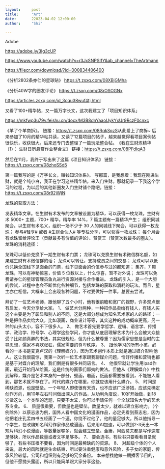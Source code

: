 ```yaml
---
layout:     post
title:      "Art"
date:       22023-04-02 12:00:00
author:     "Shi"

---
```


Adobe

https://adobe.ly/3Ig3cUP

https://www.youtube.com/watch?v=r3JxSNPSIfY&ab_channel=TheArtmann

https://filecr.com/download/?id=000834406400



《分析2802条亦仁的星球贴》​
https://t.zsxq.com/08XBjGMha​

《分析40W字的圈友评论》​
https://t.zsxq.com/08rOSOGNx​
​


https://articles.zsxq.com/id_3cqu38wuf4tj.html

又看了100+精华帖，又一篇万字长文，这次我建立了「项目知识体系」

https://mkfwp3u79v.feishu.cn/docx/M3B8dnYaaoUykYxUr9RczF0cnxc

《羊了个羊商拆》。​
链接：https://t.zsxq.com/08RqkSqzS​
从此爱上了商拆~​
​
后来参加了10月的精华帖共读，又读了12篇项目的帖子，越来越觉得看项目案例帖很快乐，收获很大。后来还专门去整理了一篇玩法整合帖。​
《我在生财炼精华（1）： 生财日历悬赏作业整合文》​
链接：https://t.zsxq.com/08PFdIqA3


然后在11月，我终于写出来了这篇《项目知识体系》​
链接：https://t.zsxq.com/08zhoSSd5

第一篇我写的是《万字长文，赚钱知识体系》。 写那篇，是我想着：我现在刚进生财，就是个纯小白，我正在学习这些精华帖，来入门生财。那就记录一下我这个学习的过程，为以后的其他新圈友入门生财铺个路吧。​
链接：https://t.zsxq.com/08r92jWjN


龙珠的获取方法：

发表精华文章。在生财有术发布的文章被设置为精华，可以获得一枚龙珠。生财有术 5000+ 主题，700+ 精华，精华率 14%，7 篇主题有一篇精华产生；
组织同城聚会。以生财有术名义，组织一场不少于 30 人的同城线下聚会，可以获得一枚龙珠；
参与#轻享# 或者 #生财合伙人# 等专栏分享，可以获得一枚龙珠；
每个月会有龙珠留给评论王（贡献最多有价值的评论）、赞赏王（赞赏次数最多的圈友）。
龙珠的消耗途径：

龙珠可以低价兑换下一期生财有术门票；
龙珠可以兑换生财有术微信群名额，如果建生财有术微信群的话；
龙珠可以转让，支持成员之间的交易；
龙珠可以以低价兑换全国线下见面会的门票，线下见面会的价值参与过的都知道；
集齐，7 颗龙珠，可以有神秘惊喜，价值 5 位数以上，什么惊喜，暂不对外说；
龙珠可以免费请亦仁的星球管理员鱼丸进行资源对接与合作推进。
龙珠的引入，是一个大胆的尝试，过程中也会不断优化各种细节，包括龙珠的获取和消耗的玩法。而且，星主亦仁相信，大概率上会出现各种问题，不过要做好一件事，总要去尝试。



拜访了一位艺术老师，跟他聊了五个小时，他有很前瞻和宽广的视野，许多观点很有启发，今天分享给大家。
1、 做艺术分两种，一种把作品卖给有钱人，有钱人买这个主要是为了彰显和别人的不同，这是大部分想成为知名艺术家的人的路径；一种是把作品卖给大众，比如漫画，商业设计等等，其实这种的成功概率更高，另一种的山头太小，容不下很多人。
2、 做艺术首先要学哲学、逻辑、语言学、传播学、政治学、符号学、心理学这些学问，你才能从底层理解艺术为什么会被大众接受？比如颜真卿的书法，其实很规矩，但为什么被尊重？因为儒家思想是当时的主导思想，儒家不喜欢张狂，儒家需要的尊卑秩序。
3、 跟他学习的所有小孩，必看的一本书是麦克卢汉的《理解媒介》，因为艺术创作本质上就是通过媒介影响他人。这让我很震惊，我第一次听一位艺术家跟我聊媒介问题，恰好传播和营销也都是基于对媒介的理解，我们倒是有很多共同语言。
4、 他很早就让学生用ipad作画，最近开始用AI绘画，这是传统的画家们鄙夷的做法。但他从《理解媒介》中找到解释，媒介是艺术本身的一部分，壁画，岩画，纸画都需要被看到，不能被人看到，那艺术就不存在了。时代的媒介在哪里，你就应该用什么媒介。
5、 时间是稀缺资源，也是壁垒。一个年轻人即使很有天资，也不应该广泛涉猎，应该先确定创作方向，用10年左右时间做出深入的作品，从功利角度说，10岁开始做，到18岁做这么一个类型的选题，只要不太笨，你可以申请任何一个全球知名大学的艺术系专业。
6、 质量很重要，但数量也是壁垒。数量太少，就难以建立影响力。（个例除外）以蔡志忠为例，国外人看中国文化的漫画作品，必定先看到蔡志忠，因为他把老庄孔孟四书五经画了一个遍，你绕不过他了，他的量足够大。所以他指导一个学生，在改编知名科幻作家作品成漫画，后来用AI加速，可以做到2-3天出一本短片科幻小说漫画，等数量足够多，就会建立壁垒。金庸，阿西莫夫都是写作速度足够快，所以作品数量或者文字足够多。
7、 要会选书，有些书只要看看目录就够了，有些书压根不要看，因为时间是最稀缺的的资源。
8、 对超级个体的个人来说，最大的风险就是生命结束，所以要注重健康和意外风险，多子女的家庭，传承风险较低，公司和组织则有足够的冗余备份。
本来想找他做一期播客节目的，但他不愿抛头露面，所以只能简单跟大家分享这些。